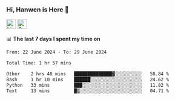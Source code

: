 ### Hi, Hanwen is Here 👋
<p>
	<a href="https://www.linkedin.com/in/liu-hanwen/"><img src="https://img.shields.io/badge/@hanwen-0A66C2?style=flat&logo=LinkedIn&logoColor=white" alt="Linkedin"  height="25px"/></a> 
	<a href="https://scholar.google.com/citations?user=HDF0su0AAAAJ"><img src="https://img.shields.io/badge/scholar-4385FE.svg?&style=plastic&logo=google-scholar&logoColor=white" alt="Google Scholar" height="25px"> </a>
</p>

📊 **The last 7 days I spent my time on** 
<!--START_SECTION:waka-->

```txt
From: 22 June 2024 - To: 29 June 2024

Total Time: 1 hr 57 mins

Other    2 hrs 48 mins   ██████████████▓░░░░░░░░░░   58.84 %
Bash     1 hr 10 mins    ██████░░░░░░░░░░░░░░░░░░░   24.62 %
Python   33 mins         ███░░░░░░░░░░░░░░░░░░░░░░   11.82 %
Text     13 mins         █▒░░░░░░░░░░░░░░░░░░░░░░░   04.71 %
```

<!--END_SECTION:waka-->


<!--
**david990917/david990917** is a ✨ _special_ ✨ repository because its `README.md` (this file) appears on your GitHub profile.

Here are some ideas to get you started:

- 🔭 I’m currently working on ...
- 🌱 I’m currently learning ...
- 👯 I’m looking to collaborate on ...
- 🤔 I’m looking for help with ...
- 💬 Ask me about ...
- 📫 How to reach me: ...
- 😄 Pronouns: ...
- ⚡ Fun fact: ...
-->
